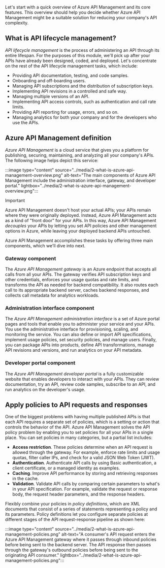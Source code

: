 Let's start with a quick overview of Azure API Management and its core features. This overview should help you decide whether Azure API Management might be a suitable solution for reducing your company's API complexity.

## What is API lifecycle management?

*API lifecycle management* is the process of administering an API through its entire lifespan. For the purposes of this module, we'll pick up after your APIs have already been designed, coded, and deployed. Let's concentrate on the rest of the API lifecycle management tasks, which include:

- Providing API documentation, testing, and code samples.
- Onboarding and off-boarding users.
- Managing API subscriptions and the distribution of subscription keys.
- Implementing API revisions in a controlled and safe way.
- Managing multiple versions of an API.
- Implementing API access controls, such as authentication and call rate limits.
- Providing API reporting for usage, errors, and so on.
- Managing analytics for both your company and for the developers who use the APIs.

## Azure API Management definition

*Azure API Management* is a cloud service that gives you a platform for publishing, securing, maintaining, and analyzing all your company's APIs. The following image helps depict this service:

:::image type="content" source="../media/2-what-is-azure-api-management-overview.png" alt-text="The main components of Azure API Management include the administration interface, gateway, and developer portal." lightbox="../media/2-what-is-azure-api-management-overview.png":::

> [!IMPORTANT]
> Azure API Management doesn't host your actual APIs; your APIs remain where they were originally deployed. Instead, Azure API Management acts as a kind of "front door" for your APIs. In this way, Azure API Management *decouples* your APIs by letting you set API policies and other management options in Azure, while leaving your deployed backend APIs untouched.

Azure API Management accomplishes these tasks by offering three main components, which we'll dive into next.

### Gateway component

The *Azure API Management gateway* is an Azure endpoint that accepts all calls from all your APIs. The gateway verifies API subscription keys and other credentials, enforces your usage quotas and rate limits, and transforms the API as needed for backend compatibility. It also routes each call to its appropriate backend server, caches backend responses, and collects call metadata for analytics workloads.

### Administration interface component

The *Azure API Management administration interface* is a set of Azure portal pages and tools that enable you to administer your service and your APIs. You use the administrative interface for provisioning, scaling, and monitoring the service. You can also define or import API specifications, implement usage policies, set security policies, and manage users. Finally, you can package APIs into products, define API transformations, manage API revisions and versions, and run analytics on your API metadata.

### Developer portal component

The *Azure API Management developer portal* is a fully customizable website that enables developers to interact with your APIs. They can review documentation, try an API, review code samples, subscribe to an API, and run analytics on the developer's usage.

## Apply policies to API requests and responses

One of the biggest problems with having multiple published APIs is that each API requires a separate set of policies, which is a setting or action that controls the behavior of the API. Azure API Management solves the API policy problem by enabling you to set policies for all your APIs in a single place. You can set policies in many categories, but a partial list includes:

- **Access restriction**. These policies determine when an API request is allowed through the gateway. For example, enforce rate limits and usage quotas, filter caller IPs, and check for a valid JSON Web Token (JWT).
- **Authentication**. Authenticate API calls by using Basic authentication, a client certificate, or a managed identity as examples.
- **Caching**. Improve API performance by storing and retrieving responses in the cache.
- **Validation**. Validate API calls by comparing certain parameters to what's in your API specification. For example, validate the request or response body, the request header parameters, and the response headers.

Flexibly combine your policies in *policy definitions*, which are XML documents that consist of a series of statements representing a policy and its parameters. Policy definitions let you configure separate policies at different stages of the API request-response pipeline as shown here:

:::image type="content" source="../media/2-what-is-azure-api-management-policies.png" alt-text="A consumer's API request enters the Azure API Management gateway where it passes through inbound policies before being sent to the backend server. The API response then passes through the gateway's outbound policies before being sent to the originating API consumer." lightbox="../media/2-what-is-azure-api-management-policies.png":::
